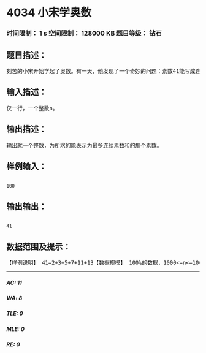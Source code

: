 # 4034 小宋学奥数   
### 时间限制： 1 s     空间限制： 128000 KB     题目等级： 钻石  
## 题目描述：  

<pre>
刻苦的小宋开始学起了奥数。有一天，他发现了一个奇妙的问题：素数41能写成连续6个素数之和：41=2+3+5+7+11+13。现在小宋想要求n以内的素数中，能表示为最多连续素数之和的那个数。如果有多个答案，请告诉小宋最大的那个素数。
</pre>
  
  
## 输入描述：  

<pre>
仅一行，一个整数n。
</pre>
  
  
## 输出描述：  

<pre>
输出就一个整数，为所求的能表示为最多连续素数和的那个素数。
</pre>
  
  
## 样例输入：  

<pre><code>
100
</code></pre>
  
  
## 输出输出：  

<pre><code>
41
</code></pre>
  
  
## 数据范围及提示：  

<pre>
【样例说明】 41=2+3+5+7+11+13【数据规模】 100%的数据，1000<=n<=1000000
</pre>
  
  
***  

##### AC: 11  
##### WA: 8  
##### TLE: 0  
##### MLE: 0  
##### RE: 0  
